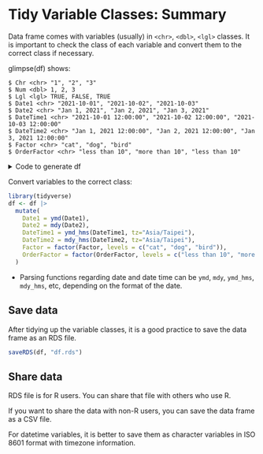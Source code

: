 # Tidy Variable Classes: Summary


Data frame comes with variables (usually) in `<chr>`, `<dbl>`, `<lgl>` classes. It is important to check the class of each variable and convert them to the correct class if necessary.


glimpse(df) shows:
```            
$ Chr <chr> "1", "2", "3"
$ Num <dbl> 1, 2, 3
$ Lgl <lgl> TRUE, FALSE, TRUE
$ Date1 <chr> "2021-10-01", "2021-10-02", "2021-10-03"
$ Date2 <chr> "Jan 1, 2021", "Jan 2, 2021", "Jan 3, 2021"
$ DateTime1 <chr> "2021-10-01 12:00:00", "2021-10-02 12:00:00", "2021-10-03 12:00:00"
$ DateTime2 <chr> "Jan 1, 2021 12:00:00", "Jan 2, 2021 12:00:00", "Jan 3, 2021 12:00:00"
$ Factor <chr> "cat", "dog", "bird"
$ OrderFactor <chr> "less than 10", "more than 10", "less than 10"
```

<details>
<summary>Code to generate df</summary>

<https://github.com/tpemartin/113-1-R/blob/bdf6484e4bb1c84a5e602b3f54e578fbc11a04ad/R/week9-ee-preparation.R#L95-L115>

</details>

Convert variables to the correct class:

```r
library(tidyverse)
df <- df |>
  mutate(
    Date1 = ymd(Date1),
    Date2 = mdy(Date2),
    DateTime1 = ymd_hms(DateTime1, tz="Asia/Taipei"),  
    DateTime2 = mdy_hms(DateTime2, tz="Asia/Taipei"),  
    Factor = factor(Factor, levels = c("cat", "dog", "bird")),
    OrderFactor = factor(OrderFactor, levels = c("less than 10", "more than 10"), ordered=TRUE)
  )
```

  - Parsing functions regarding date and date time can be `ymd`, `mdy`, `ymd_hms`, `mdy_hms`, etc, depending on the format of the date.   

## Save data

After tidying up the variable classes, it is a good practice to save the data frame as an RDS file. 

```r
saveRDS(df, "df.rds")
```

## Share data

RDS file is for R users. You can share that file with others who use R. 

If you want to share the data with non-R users, you can save the data frame as a CSV file.

For datetime variables, it is better to save them as character variables in ISO 8601 format with timezone information. 




